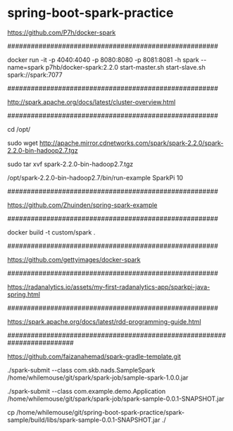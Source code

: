 # spring-boot-spark-practice

https://github.com/P7h/docker-spark

######################################################

docker run -it -p 4040:4040 -p 8080:8080 -p 8081:8081 -h spark --name=spark p7hb/docker-spark:2.2.0
start-master.sh
start-slave.sh spark://spark:7077

######################################################

http://spark.apache.org/docs/latest/cluster-overview.html

######################################################

cd /opt/

sudo wget http://apache.mirror.cdnetworks.com/spark/spark-2.2.0/spark-2.2.0-bin-hadoop2.7.tgz

sudo tar xvf spark-2.2.0-bin-hadoop2.7.tgz

/opt/spark-2.2.0-bin-hadoop2.7/bin/run-example SparkPi 10

######################################################

https://github.com/Zhuinden/spring-spark-example

######################################################

docker build -t custom/spark .

######################################################

https://github.com/gettyimages/docker-spark

######################################################

https://radanalytics.io/assets/my-first-radanalytics-app/sparkpi-java-spring.html

######################################################

https://spark.apache.org/docs/latest/rdd-programming-guide.html

#########################################################################

https://github.com/faizanahemad/spark-gradle-template.git

./spark-submit --class com.skb.nads.SampleSpark /home/whilemouse/git/spark/spark-job/sample-spark-1.0.0.jar

./spark-submit --class com.example.demo.Application /home/whilemouse/git/spark/spark-job/spark-sample-0.0.1-SNAPSHOT.jar

cp /home/whilemouse/git/spring-boot-spark-practice/spark-sample/build/libs/spark-sample-0.0.1-SNAPSHOT.jar ./




